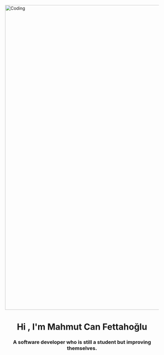 <img src="https://media.tumblr.com/c38c7cb30d3dcdc0d402bd44a53fb4d6/tumblr_inline_mq35gvW8lI1qz4rgp.gif" alt="Coding" width="1000">
<h1 align="center">Hi , I'm Mahmut Can Fettahoğlu</h1>
<h3 align="center">A software developer who is still a student but improving themselves.</h3>



<p align="center">
  <a href="https://skillicons.dev">
    <img src="https://skillicons.dev/icons?i=js,html,css,react,blender,cs,dotnet,bootstrap,ae,ps,pr,wordpress)](https://skillicons.dev />
  </a>
</p>
